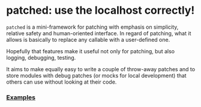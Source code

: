 patched: use the localhost correctly!
========

``patched`` is a mini-framework for patching with emphasis on simplicity, relative safety and human-oriented interface.
In regard of patching,
what it allows is basically to replace any callable with a user-defined one.

Hopefully that features make it useful not only for patching, but also logging, debugging, testing.

It aims to make equally easy to write a couple of throw-away patches and to store modules with debug patches
(or mocks for local development) that others can use without looking at their code.

### [Examples](http://nbviewer.ipython.org/github/abetkin/patched/blob/master/patched.ipynb)

